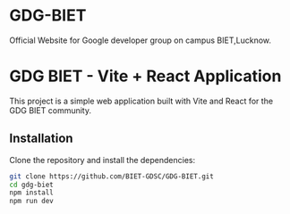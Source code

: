 # GDG-BIET

Official Website for Google developer group on campus BIET,Lucknow.

# GDG BIET - Vite + React Application

This project is a simple web application built with Vite and React for the GDG BIET community.

## Installation

Clone the repository and install the dependencies:

```bash
git clone https://github.com/BIET-GDSC/GDG-BIET.git
cd gdg-biet
npm install
npm run dev
